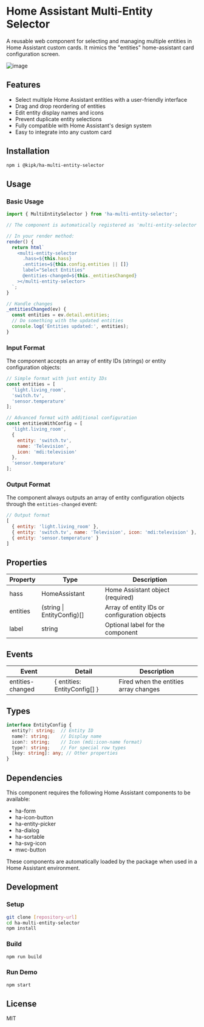 # Home Assistant Multi-Entity Selector

A reusable web component for selecting and managing multiple entities in Home Assistant custom cards.
It mimics the "entities" home-assistant card configuration screen.

![image](https://github.com/user-attachments/assets/6d4d58de-0ccf-46d5-bdc5-2c9dcaf33a7b)


## Features

- Select multiple Home Assistant entities with a user-friendly interface
- Drag and drop reordering of entities
- Edit entity display names and icons
- Prevent duplicate entity selections
- Fully compatible with Home Assistant's design system
- Easy to integrate into any custom card

## Installation

```bash
npm i @kipk/ha-multi-entity-selector
```

## Usage

### Basic Usage

```js
import { MultiEntitySelector } from 'ha-multi-entity-selector';

// The component is automatically registered as 'multi-entity-selector'

// In your render method:
render() {
  return html`
    <multi-entity-selector
      .hass=${this.hass}
      .entities=${this.config.entities || []}
      label="Select Entities"
      @entities-changed=${this._entitiesChanged}
    ></multi-entity-selector>
  `;
}

// Handle changes
_entitiesChanged(ev) {
  const entities = ev.detail.entities;
  // Do something with the updated entities
  console.log('Entities updated:', entities);
}
```

### Input Format

The component accepts an array of entity IDs (strings) or entity configuration objects:

```js
// Simple format with just entity IDs
const entities = [
  'light.living_room',
  'switch.tv',
  'sensor.temperature'
];

// Advanced format with additional configuration
const entitiesWithConfig = [
  'light.living_room',
  {
    entity: 'switch.tv',
    name: 'Television',
    icon: 'mdi:television'
  },
  'sensor.temperature'
];
```

### Output Format

The component always outputs an array of entity configuration objects through the `entities-changed` event:

```js
// Output format
[
  { entity: 'light.living_room' },
  { entity: 'switch.tv', name: 'Television', icon: 'mdi:television' },
  { entity: 'sensor.temperature' }
]
```

## Properties

| Property  | Type                          | Description                                      |
|-----------|-------------------------------|--------------------------------------------------|
| hass      | HomeAssistant                 | Home Assistant object (required)                 |
| entities  | (string \| EntityConfig)[]    | Array of entity IDs or configuration objects     |
| label     | string                        | Optional label for the component                 |

## Events

| Event             | Detail                       | Description                                      |
|-------------------|------------------------------|--------------------------------------------------|
| entities-changed  | { entities: EntityConfig[] } | Fired when the entities array changes            |

## Types

```ts
interface EntityConfig {
  entity?: string;  // Entity ID
  name?: string;    // Display name
  icon?: string;    // Icon (mdi:icon-name format)
  type?: string;    // For special row types
  [key: string]: any; // Other properties
}
```

## Dependencies

This component requires the following Home Assistant components to be available:

- ha-form
- ha-icon-button
- ha-entity-picker
- ha-dialog
- ha-sortable
- ha-svg-icon
- mwc-button

These components are automatically loaded by the package when used in a Home Assistant environment.

## Development

### Setup

```bash
git clone [repository-url]
cd ha-multi-entity-selector
npm install
```

### Build

```bash
npm run build
```

### Run Demo

```bash
npm start
```

## License

MIT
